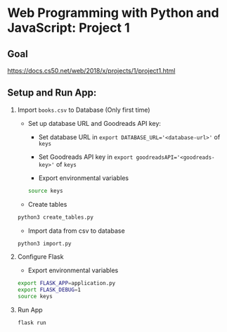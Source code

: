 # Web Programming with Python and JavaScript: Project 1

## Goal

<https://docs.cs50.net/web/2018/x/projects/1/project1.html>


## Setup and Run App: 

1. Import `books.csv` to Database (Only first time)

    - Set up database URL and Goodreads API key:

      - Set database URL in `export DATABASE_URL='<database-url>'` of `keys`
      
      - Set Goodreads API key in `export goodreadsAPI='<goodreads-key>'` of `keys`
      
      - Export environmental variables
      
      ```bash
      source keys
      ```
    
    - Create tables
    
    ```bash
    python3 create_tables.py
    ```
    
    - Import data from csv to database
    
    ```bash
    python3 import.py
    ```
    
2. Configure Flask

    - Export environmental variables
    
    ```bash
    export FLASK_APP=application.py
    export FLASK_DEBUG=1
    source keys
    ```

3. Run App
    
    ```bash
    flask run
    ```
